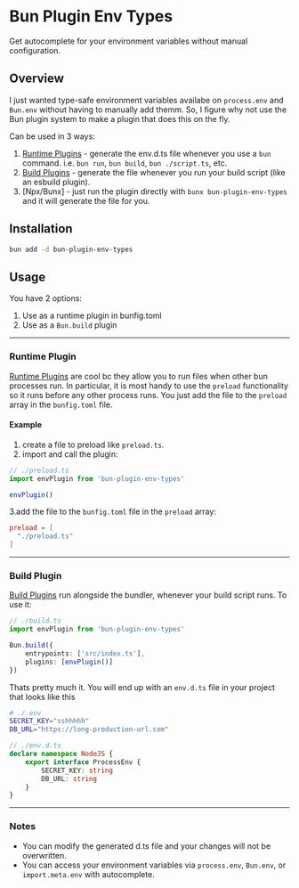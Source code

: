 # Bun Plugin Env Types

Get autocomplete for your environment variables without manual configuration.

## Overview

I just wanted type-safe environment variables availabe on `process.env` and `Bun.env` without having to manually add themm. So, I figure why not use the Bun plugin system to make a plugin that does this on the fly.

Can be used in 3 ways:

1) [Runtime Plugins](https://bun.sh/docs/runtime/plugins) - generate the env.d.ts file whenever you use a `bun` command. i.e. `bun run`, `bun build`, `bun ./script.ts`, etc.
2) [Build Plugins](https://bun.sh/docs/bundler#plugins) - generate the file whenever you run your build script (like an esbuild plugin).
3) [Npx/Bunx] - just run the plugin directly with `bunx bun-plugin-env-types` and it will generate the file for you.

## Installation

```zsh
bun add -d bun-plugin-env-types
```

## Usage

You have 2 options:

1. Use as a runtime plugin in bunfig.toml
2. Use as a `Bun.build` plugin

***

### Runtime Plugin

[Runtime Plugins](https://bun.sh/docs/runtime/plugins) are cool bc they allow you to run files when other bun processes run. In particular, it is most handy to use the `preload` functionality so it runs before any other process runs. You just add the file to the `preload` array in the `bunfig.toml` file.

#### Example

1. create a file to preload like `preload.ts`.
2. import and call the plugin:

```ts
// ./preload.ts
import envPlugin from 'bun-plugin-env-types'

envPlugin()
```

3.add the file to the `bunfig.toml` file in the `preload` array:

```toml
preload = [
  "./preload.ts"
]
```

***

### Build Plugin

[Build Plugins](https://bun.sh/docs/bundler#plugins) run alongside the bundler, whenever your build script runs. To use it:

```ts
// ./build.ts
import envPlugin from 'bun-plugin-env-types'

Bun.build({
    entrypoints: ['src/index.ts'],
    plugins: [envPlugin()]
})
```

Thats pretty much it. You will end up with an `env.d.ts` file in your project that looks like this

```zsh
# ./.env
SECRET_KEY="sshhhhh"
DB_URL="https://long-production-url.com"
```

```ts
// ./env.d.ts
declare namespace NodeJS {
    export interface ProcessEnv {
        SECRET_KEY: string
        DB_URL: string
    }
}
```

***

### Notes

- You can modify the generated d.ts file and your changes will not be overwritten.
- You can access your environment variables via `process.env`, `Bun.env`, or `import.meta.env` with autocomplete.
